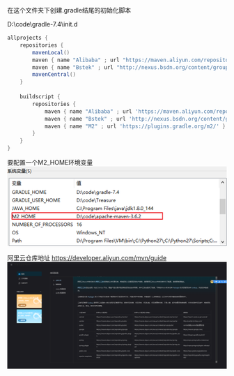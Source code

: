 在这个文件夹下创建.gradle结尾的初始化脚本

D:\code\gradle-7.4\init.d

```gradle
allprojects {
    repositories {
        mavenLocal()
        maven { name "Alibaba" ; url "https://maven.aliyun.com/repository/public" }
        maven { name "Bstek" ; url "http://nexus.bsdn.org/content/groups/public/" }
        mavenCentral()
    }

    buildscript { 
        repositories { 
            maven { name "Alibaba" ; url 'https://maven.aliyun.com/repository/public' }
            maven { name "Bstek" ; url 'http://nexus.bsdn.org/content/groups/public/' }
            maven { name "M2" ; url 'https://plugins.gradle.org/m2/' }
        }
    }
}
```
要配置一个M2_HOME环境变量
![image](../../../images/Snipaste_2022-07-10_03-47-25.png)

阿里云仓库地址 https://developer.aliyun.com/mvn/guide
![image](../../../images/Snipaste_2022-07-10_03-58-55.png)